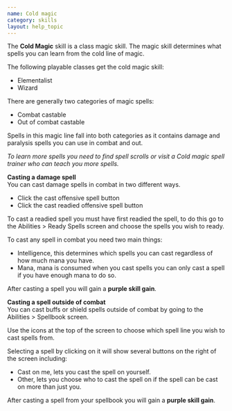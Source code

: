```yaml
---
name: Cold magic
category: skills
layout: help_topic
---
```

The **Cold Magic** skill is a class magic skill. The magic skill determines what spells you can learn from the cold line of magic.

The following playable classes get the cold magic skill:

*   Elementalist
*   Wizard

There are generally two categories of magic spells:

*   Combat castable
*   Out of combat castable

Spells in this magic line fall into both categories as it contains damage and paralysis spells you can use in combat and out.

_To learn more spells you need to find spell scrolls or visit a Cold magic spell trainer who can teach you more spells._  

**Casting a damage spell**  
You can cast damage spells in combat in two different ways.

*   Click the cast offensive spell button
*   Click the cast readied offensive spell button

To cast a readied spell you must have first readied the spell, to do this go to the Abilities > Ready Spells screen and choose the spells you wish to ready.

To cast any spell in combat you need two main things:

*   Intelligence, this determines which spells you can cast regardless of how much mana you have.
*   Mana, mana is consumed when you cast spells you can only cast a spell if you have enough mana to do so.

After casting a spell you will gain a **purple skill gain**.

**Casting a spell outside of combat**  
You can cast buffs or shield spells outside of combat by going to the Abilities > Spellbook screen.

Use the icons at the top of the screen to choose which spell line you wish to cast spells from. 

Selecting a spell by clicking on it will show several buttons on the right of the screen including:

*   Cast on me, lets you cast the spell on yourself.
*   Other, lets you choose who to cast the spell on if the spell can be cast on more than just you.

After casting a spell from your spellbook you will gain a **purple skill gain**.